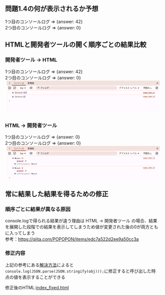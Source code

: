 ## 問題1.4の何が表示されるか予想

1つ目のコンソールログ => {answer: 42}
<br>
2つ目のコンソールログ => {answer: 0}

## HTMLと開発者ツールの開く順序ごとの結果比較

### 開発者ツール → HTML

1つ目のコンソールログ => {answer: 42}
<br>
2つ目のコンソールログ => {answer: 0}
<br>
![alt text](image-1.png)

### HTML → 開発者ツール

1つ目のコンソールログ => {answer: 0}
<br>
2つ目のコンソールログ => {answer: 0}
<br>
![alt text](image.png)

## 常に結果した結果を得るための修正

### 順序ごとに結果が異なる原因

console.logで得られる結果が違う理由は HTML → 開発者ツール の場合、結果を展開した段階での結果を表示してしまうため値が変更された後の0が両方ともに入ってしまう<br>
参考：https://qiita.com/POPOPON/items/edc7a522d2ee9a50cc3a<br>

### 修正内容

上記の参考にある[解決方法](https://qiita.com/POPOPON/items/edc7a522d2ee9a50cc3a#-%E4%B8%80%E5%BA%A6%E6%96%87%E5%AD%97%E5%88%97%E3%81%AB%E5%A4%89%E6%8F%9B%E3%81%99%E3%82%8B)によると<br>
`console.log(JSON.parse(JSON.stringify(obj)));`に修正すると呼び出した時点の値を表示することができる<br>

修正後のHTML:[index_fixed.html](index_fixed.html)
